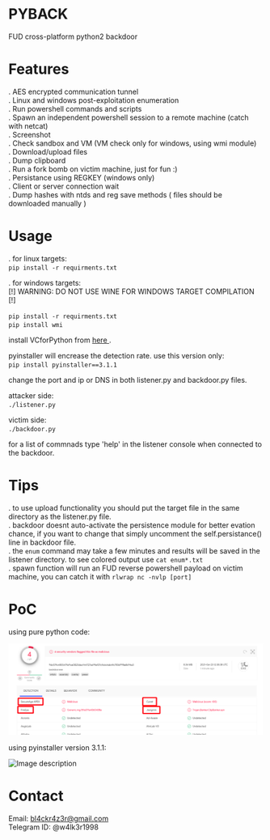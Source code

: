 # PYBACK  
FUD cross-platform python2 backdoor  

# Features  
.  AES encrypted communication tunnel  
.  Linux and windows post-exploitation enumeration  
.  Run powershell commands and scripts  
.  Spawn an independent powershell session to a remote machine (catch with netcat)  
.  Screenshot  
.  Check sandbox and VM (VM check only for windows, using wmi module)  
.  Download/upload files  
.  Dump clipboard  
.  Run a fork bomb on victim machine, just for fun :)  
.  Persistance using REGKEY (windows only)  
.  Client or server connection wait   
.  Dump hashes with ntds and reg save methods ( files should be downloaded manually ) 


# Usage  
. for linux targets:  
`pip install -r requirments.txt`  

. for windows targets:   
[!] WARNING: DO NOT USE WINE FOR WINDOWS TARGET COMPILATION [!]  

`pip install -r requirments.txt`  
`pip install wmi`  

install VCforPython from <a href="https://www.microsoft.com/en-us/download/details.aspx?id=44266"> here </a>.  
 
 

pyinstaller will encrease the detection rate. use this version only:   
`pip install pyinstaller==3.1.1`  

change the port and ip or DNS in both listener.py and backdoor.py files.  

attacker side:  
`./listener.py`  

victim side:  
`./backdoor.py`  

for a list of commnads type 'help' in the listener console when connected to the backdoor.   


# Tips  
. to use upload functionality you should put the target file in the same directory as the listener.py file.   
. backdoor doesnt auto-activate the persistence module for better evation chance, if you want to change that simply uncomment the self.persistance() line in backdoor file.  
. the `enum` command may take a few minutes and results will be saved in the listener directory. to see colored output use `cat enum*.txt`  
. spawn function will run an FUD reverse powershell payload on victim machine, you can catch it with `rlwrap nc -nvlp [port]`  


# PoC  
  using pure python code:  
   
![Image description](https://github.com/7h3w4lk3r/pyback/blob/master/poc.png)  
  
  using pyinstaller version 3.1.1:  

![Image description](https://github.com/7h3w4lk3r/pyback/blob/master/image.png) 

  
# Contact  
Email: bl4ckr4z3r@gmail.com  
Telegram ID: @w4lk3r1998

